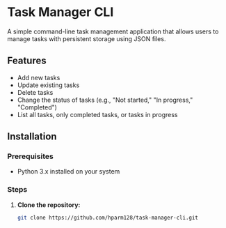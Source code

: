 # Task Manager CLI

A simple command-line task management application that allows users to manage tasks with persistent storage using JSON files.

## Features

- Add new tasks
- Update existing tasks
- Delete tasks
- Change the status of tasks (e.g., "Not started," "In progress," "Completed")
- List all tasks, only completed tasks, or tasks in progress

## Installation

### Prerequisites

- Python 3.x installed on your system

### Steps

1. **Clone the repository:**

   ```bash
   git clone https://github.com/hparm128/task-manager-cli.git
